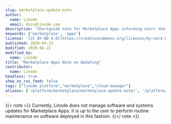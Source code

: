 ```yaml
---
slug: marketplace-update-note
author:
  name: Linode
  email: docs@linode.com
description: 'Shortguide note for Marketplace Apps informing users that they must maintain the apps themselves after installation.'
keywords: ['marketplace', 'apps']
license: '[CC BY-ND 4.0](https://creativecommons.org/licenses/by-nd/4.0)'
published: 2020-04-22
modified: 2020-04-22
modified_by:
  name: Linode
title: "Marketplace Apps Note on Updating"
contributor:
  name: Linode
headless: true
show_on_rss_feed: false
tags: ["linode platform","marketplace","cloud-manager"]
aliases: ['/platform/marketplace/marketplace-update-note/', '/platform/one-click/one-click-update-note/']
---
```


{{< note >}}
Currently, Linode does not manage software and systems updates for Marketplace Apps. It is up to the user to perform routine maintenance on software deployed in this fashion.
{{</ note >}}
